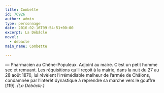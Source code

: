 ```yaml
---
title: Combette
id: 76926
author: admin
type: personnage
date: 2010-02-16T09:54:51+00:00
excerpt: La Débâcle
novel:
  - debacle
main_name: Combette

---
```

**—** Pharmacien au Chêne-Populeux. Adjoint au maire. C&rsquo;est un petit homme sec et remuant. Les réquisitions qu&rsquo;il reçoit à la mairie, dans la nuit du 27 au 28 août 1870, lui révèlent l&rsquo;irrémédiable malheur de l&rsquo;armée de Châlons, condamnée par l&rsquo;intérêt dynastique à reprendre sa marche vers le gouffre [119]. _(La Débâcle.)_